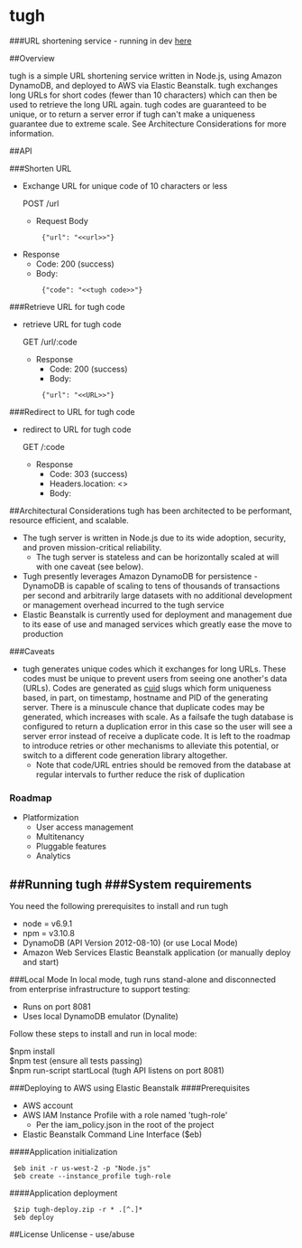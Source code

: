 # tugh

###URL shortening service - running in dev [here](http://tugh-dev.us-west-2.elasticbeanstalk.com/)

##Overview

tugh is a simple URL shortening service written in Node.js, using Amazon DynamoDB, and deployed to AWS via Elastic Beanstalk. tugh exchanges long URLs for short codes (fewer than 10 characters) which can then be used to retrieve the long URL again. tugh codes are guaranteed to be unique, or to return a server error if tugh can't make a uniqueness guarantee due to extreme scale. See Architecture Considerations for more information.  

##API

###Shorten URL
+ Exchange URL for unique code of 10 characters or less

    POST /url

  - Request Body
```
        {"url": "<<url>>"}
```
  - Response
    - Code: 200 (success)
    - Body:
```
        {"code": "<<tugh code>>"}
```
###Retrieve URL for tugh code
+ retrieve URL for tugh code

    GET /url/:code

  - Response
    - Code: 200 (success)
    - Body:
```
        {"url": "<<URL>>"}
```
###Redirect to URL for tugh code
+ redirect to URL for tugh code

    GET /:code

  - Response
    - Code: 303 (success)
    - Headers.location: <<URL>>
    - Body:

##Architectural Considerations
tugh has been architected to be performant, resource efficient, and scalable.
+ The tugh server is written in Node.js due to its wide adoption, security, and proven mission-critical reliability.
  - The tugh server is stateless and can be horizontally scaled at will with one caveat (see below).
+ Tugh presently leverages Amazon DynamoDB for persistence - DynamoDB is capable of scaling to tens of thousands of transactions per second and arbitrarily large datasets with no additional development or management overhead incurred to the tugh service
+ Elastic Beanstalk is currently used for deployment and management due to its ease of use and managed services which greatly ease the move to production

###Caveats
+ tugh generates unique codes which it exchanges for long URLs. These codes must be unique to prevent users from seeing one another's data (URLs). Codes are generated as [cuid](https://www.npmjs.com/package/cuid) slugs which form uniqueness based, in part, on timestamp, hostname and PID of the generating server. There is a minuscule chance that duplicate codes may be generated, which increases with scale. As a failsafe the tugh database is configured to return a duplication error in this case so the user will see a server error instead of receive a duplicate code. It is left to the roadmap to introduce retries or other mechanisms to alleviate this potential, or switch to a different code generation library altogether.
   - Note that code/URL entries should be removed from the database at regular intervals to further reduce the risk of duplication

### Roadmap

+ Platformization
    - User access management
    - Multitenancy
    - Pluggable features
    - Analytics

##Running tugh
###System requirements
-------------
You need the following prerequisites to install and run tugh

* node = v6.9.1
* npm  = v3.10.8
* DynamoDB (API Version 2012-08-10) (or use Local Mode)
* Amazon Web Services Elastic Beanstalk application (or manually deploy and start)

###Local Mode
In local mode, tugh runs stand-alone and disconnected from enterprise infrastructure to support testing:
+ Runs on port 8081
+ Uses local DynamoDB emulator (Dynalite)

Follow these steps to install and run in local mode:

$npm install  
$npm test (ensure all tests passing)  
$npm run-script startLocal (tugh API listens on port 8081)  

###Deploying to AWS using Elastic Beanstalk
####Prerequisites
+ AWS account
+ AWS IAM Instance Profile with a role named 'tugh-role'
  - Per the iam_policy.json in the root of the project
+ Elastic Beanstalk Command Line Interface ($eb)

####Application initialization
```
 $eb init -r us-west-2 -p "Node.js"
 $eb create --instance_profile tugh-role
 ```
####Application deployment
```
 $zip tugh-deploy.zip -r * .[^.]*
 $eb deploy
 ```
##License
Unlicense - use/abuse
